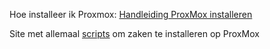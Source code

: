 Hoe installeer ik Proxmox: [Handleiding ProxMox installeren](https://id.nl/huis-en-entertainment/computer-en-gaming/desktops-en-monitoren/virtualiseren-met-proxmox-ve)

Site met allemaal [scripts](https://tteck.github.io/Proxmox/) om zaken te installeren op ProxMox
